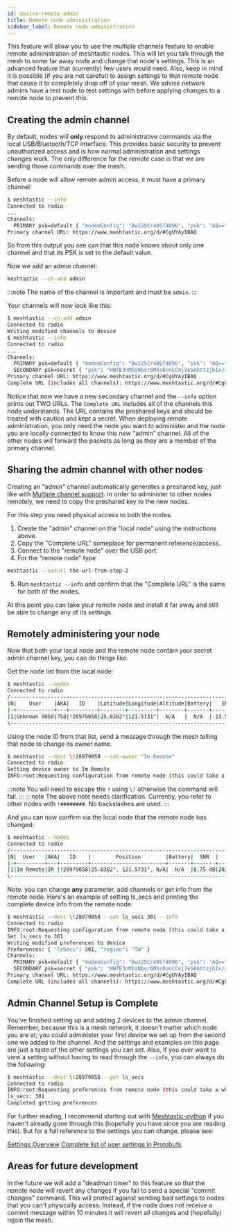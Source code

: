 ```yaml
---
id: device-remote-admin
title: Remote node administration
sidebar_label: Remote node administration
---
```


This feature will allow you to use the multiple channels feature to enable remote administration of meshtastic nodes. This will let you talk through the mesh to some far away node and change that node's settings. This is an advanced feature that (currently) few users would need. Also, keep in mind it is possible (if you are not careful) to assign settings to that remote node that cause it to completely drop off of your mesh. We advise network admins have a test node to test settings with before applying changes to a remote node to prevent this.

## Creating the admin channel

By default, nodes will **only** respond to administrative commands via the local USB/Bluetooth/TCP interface. This provides basic security to prevent unauthorized access and is how normal administration and settings changes work. The only difference for the remote case is that we are sending those commands over the mesh.

Before a node will allow remote admin access, it must have a primary channel:

```bash title="Expected output"
$ meshtastic --info
Connected to radio
...
Channels:
  PRIMARY psk=default { "modemConfig": "Bw125Cr48Sf4096", "psk": "AQ==" }
Primary channel URL: https://www.meshtastic.org/d/#CgUYAyIBAQ
```

So from this output you see can that this node knows about only one channel and that its PSK is set to the default value.

Now we add an admin channel:

```bash title="Command"
meshtastic --ch-add admin
```

:::note
The name of the channel is important and must be `admin`.
:::

Your channels will now look like this:

```bash title="Expected output"
$ meshtastic --ch-add admin
Connected to radio
Writing modified channels to device
$ meshtastic --info
Connected to radio
...
Channels:
  PRIMARY psk=default { "modemConfig": "Bw125Cr48Sf4096", "psk": "AQ==" }
  SECONDARY psk=secret { "psk": "HW7E3nMbiNbvr6MhsDonLCmj7eSAhttzjbIx/r5OQmg=", "name": "admin" }
Primary channel URL: https://www.meshtastic.org/d/#CgUYAyIBAQ
Complete URL (includes all channels): https://www.meshtastic.org/d/#CgUYAyIBAQopIiAdbsTecxuI1u-voyGwOicsKaPt5ICG23ONsjH-vk5CaCoFYWRtaW4
```

Notice that now we have a new secondary channel and the `--info` option prints out TWO URLs. The `Complete URL` includes all of the channels this node understands. The URL contains the preshared keys and should be treated with caution and kept a secret. When deploying remote administration, you only need the node you want to administer and the node you are locally connected to know this new "admin" channel. All of the other nodes will forward the packets as long as they are a member of the primary channel.

## Sharing the admin channel with other nodes

Creating an "admin" channel automatically generates a preshared key, just like with [Multiple channel support](./device-channels). In order to administer to other nodes remotely, we need to copy the preshared key to the new nodes.

For this step you need physical access to both the nodes.

1. Create the "admin" channel on the "local node" using the instructions above.
2. Copy the "Complete URL" someplace for permanent reference/access.
3. Connect to the "remote node" over the USB port.
4. For the "remote node" type

```bash
meshtastic --seturl the-url-from-step-2
```

5. Run `meshtastic --info` and confirm that the "Complete URL" is the same for both of the nodes.

At this point you can take your remote node and install it far away and still be able to change any of its settings.

## Remotely administering your node

Now that both your local node and the remote node contain your secret admin channel key, you can do things like:

Get the node list from the local node:

```bash title="Expected output"
$ meshtastic --nodes
Connected to radio
/-------------------------------------------------------------------------------------------------------------\
|N|    User    |AKA|   ID    |Latitude|Longitude|Altitude|Battery|   SNR   |     LastHeard     |    Since     |
|-+------------+---+---------+--------+---------+--------+-------+---------+-------------------+--------------|
|1|Unknown 9058|?58|!28979058|25.0382°|121.5731°|  N/A   |  N/A  |-13.50 dB|2021-03-22 09:25:42|19 seconds ago|
\-------------------------------------------------------------------------------------------------------------/
```

Using the node ID from that list, send a message through the mesh telling that node to change its owner name.

```bash title="Expected output"
$ meshtastic --dest \!28979058 --set-owner "Im Remote"
Connected to radio
Setting device owner to Im Remote
INFO:root:Requesting configuration from remote node (this could take a while)
```

:::note
You will need to escape the `!` using `\!` otherwise the command will fail.
:::
:::note
The above note needs clarification. Currently, you refer to other nodes with `!########`. No backslashes are used.
:::

And you can now confirm via the local node that the remote node has changed:

```bash title="Expected output"
$ meshtastic --nodes
Connected to radio
/----------------------------------------------------------------------------------------------------\
|N|  User   |AKA|   ID    |        Position        |Battery|  SNR  |     LastHeard     |    Since    |
|-+---------+---+---------+------------------------+-------+-------+-------------------+-------------|
|1|Im Remote|IR |!28979058|25.0382°, 121.5731°, N/A|  N/A  |8.75 dB|2021-03-22 09:35:42|3 minutes ago|
\----------------------------------------------------------------------------------------------------/
```

Note: you can change **any** parameter, add channels or get info from the remote node. Here's an example of setting ls_secs and printing the complete device info from the remote node:

```bash title="Expected output"
$ meshtastic --dest \!28979058 --set ls_secs 301 --info
Connected to radio
INFO:root:Requesting configuration from remote node (this could take a while)
Set ls_secs to 301
Writing modified preferences to device
Preferences: { "lsSecs": 301, "region": "TW" }
Channels:
  PRIMARY psk=default { "modemConfig": "Bw125Cr48Sf4096", "psk": "AQ==" }
  SECONDARY psk=secret { "psk": "HW7E3nMbiNbvr6MhsDonLCmj7eSAhttzjbIx/r5OQmg=", "name": "admin" }
Primary channel URL: https://www.meshtastic.org/d/#CgUYAyIBAQ
Complete URL (includes all channels): https://www.meshtastic.org/d/#CgUYAyIBAQopIiAdbsTecxuI1u-voyGwOicsKaPt5ICG23ONsjH-vk5CaCoFYWRtaW4
```

## Admin Channel Setup is Complete

You've finished setting up and adding 2 devices to the admin channel. Remember, because this is a mesh network, it doesn't matter which node you are at; you could administer your first device we set up from the second one we added to the channel. And the settings and examples on this page are just a taste of the other settings you can set. Also, if you ever want to view a setting without having to read through the `--info`, you can always do the following:

```bash title="--get vs. --info"
$ meshtastic --dest \!28979058 --get ls_secs
Connected to radio
INFO:root:Requesting preferences from remote node (this could take a while)
ls_secs: 301
Completed getting preferences
```

For further reading, I recommend starting out with [Meshtastic-python](/docs/software/python/python-cli) if you haven't already gone through this (hopefully you have since you are reading this). But for a full reference to the settings you can change, please see:

[Settings Overview](/docs/settings)
[Complete list of user settings in Protobufs](https://meshtastic.org/docs/developers/protobufs/api#radioconfiguserpreferences)

## Areas for future development

In the future we will add a "deadman timer" to this feature so that the remote node will revert any changes if you fail to send a special "commit changes" command. This will protect against sending bad settings to nodes that you can't physically access. Instead, if the node does not receive a commit message within 10 minutes it will revert all changes and (hopefully) rejoin the mesh.
